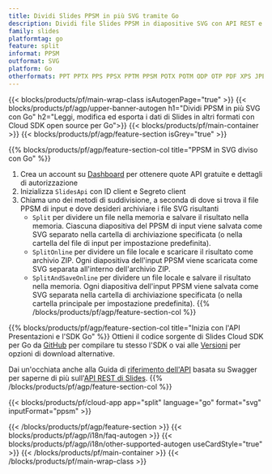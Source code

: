 ```yaml
---
title: Dividi Slides PPSM in più SVG tramite Go
description: Dividi file Slides PPSM in diapositive SVG con API REST e SDK Go open source
family: slides
platformtag: go
feature: split
informat: PPSM
outformat: SVG
platform: Go
otherformats: PPT PPTX PPS PPSX PPTM PPSM POTX POTM ODP OTP PDF XPS JPEG PNG BMP TIFF HTML5 MD GIF XAML
---
```


{{< blocks/products/pf/main-wrap-class isAutogenPage="true" >}}
{{< blocks/products/pf/agp/upper-banner-autogen h1="Dividi PPSM in più SVG con Go" h2="Leggi, modifica ed esporta i dati di Slides in altri formati con Cloud SDK open source per Go">}}
{{< blocks/products/pf/main-container >}}
{{< blocks/products/pf/agp/feature-section isGrey="true" >}}

{{% blocks/products/pf/agp/feature-section-col title="PPSM in SVG diviso con Go" %}}
1. Crea un account su <a href="https://dashboard.aspose.cloud/">Dashboard</a> per ottenere quote API gratuite e dettagli di autorizzazione
1. Inizializza ```SlidesApi``` con ID client e Segreto client
1. Chiama uno dei metodi di suddivisione, a seconda di dove si trova il file PPSM di input e dove desideri archiviare i file SVG risultanti
    - ```Split``` per dividere un file nella memoria e salvare il risultato nella memoria. Ciascuna diapositiva del PPSM di input viene salvata come SVG separato nella cartella di archiviazione specificata (o nella cartella del file di input per impostazione predefinita).
    - ```SplitOnline``` per dividere un file locale e scaricare il risultato come archivio ZIP. Ogni diapositiva dell'input PPSM viene scaricata come SVG separata all'interno dell'archivio ZIP.
    - ```SplitAndSaveOnline``` per dividere un file locale e salvare il risultato nella memoria. Ogni diapositiva dell'input PPSM viene salvata come SVG separata nella cartella di archiviazione specificata (o nella cartella principale per impostazione predefinita).
{{% /blocks/products/pf/agp/feature-section-col %}}

{{% blocks/products/pf/agp/feature-section-col title="Inizia con l'API Presentazioni e l'SDK Go" %}}
Ottieni il codice sorgente di Slides Cloud SDK per Go da [GitHub](https://github.com/aspose-slides-cloud/aspose-slides-cloud-go) per compilare tu stesso l'SDK o vai alle [Versioni](https://releases.aspose.cloud/) per opzioni di download alternative.

Dai un'occhiata anche alla Guida di [riferimento dell'API](https://apireference.aspose.cloud/slides/) basata su Swagger per saperne di più sull'[API REST di Slides](https://products.aspose.cloud/slides/curl/).
{{% /blocks/products/pf/agp/feature-section-col %}}

{{< blocks/products/pf/cloud-app app="split" language="go" format="svg" inputFormat="ppsm" >}}

{{< /blocks/products/pf/agp/feature-section >}}
{{< blocks/products/pf/agp/i18n/faq-autogen >}}
{{< blocks/products/pf/agp/i18n/other-supported-autogen useCardStyle="true" >}}
{{< /blocks/products/pf/main-container >}}
{{< /blocks/products/pf/main-wrap-class >}}